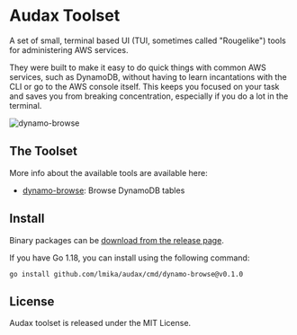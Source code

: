 # Audax Toolset

A set of small, terminal based UI (TUI, sometimes called "Rougelike") tools for
administering AWS services.

They were built to make it easy to do quick things with
common AWS services, such as DynamoDB, without having to learn incantations with the CLI or
go to the AWS console itself.  This keeps you focused on your task and saves you from
breaking concentration, especially if you do a lot in the terminal.

![dynamo-browse](https://audax.tools/images/dynamo-browse/main-item-view.png)

## The Toolset

More info about the available tools are available here:

- [dynamo-browse](https://audax.tools/dynamo-browse): Browse DynamoDB tables

## Install

Binary packages can be [download from the release page](https://github.com/lmika/audax/releases/latest).

If you have Go 1.18, you can install using the following command:

```
go install github.com/lmika/audax/cmd/dynamo-browse@v0.1.0
```

## License

Audax toolset is released under the MIT License.
